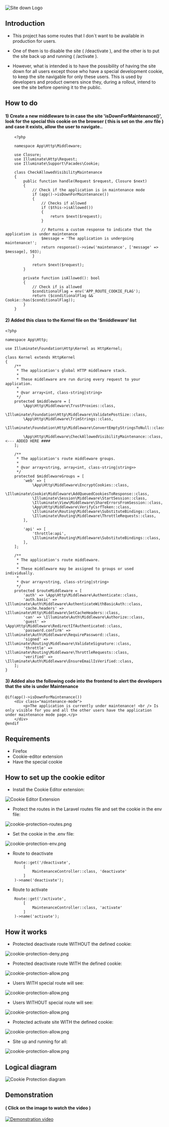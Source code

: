 ![Site down Logo](https://jgomes.site/images/cs/cookie-editor.jpg)

## Introduction

- This project has some routes that I don´t want to be available in production for users.

- One of them is to disable the site ( /deactivate ), and the other is to put the site back up and running ( /activate ).

- However, what is intended is to have the possibility of having the site down for all users except those who have a special development cookie, to keep the site navigable for only these users. This is used by developers and product owners since they, during a rollout, intend to see the site before opening it to the public.

## How to do

#### 1) Create a new middleware to in case the site 'isDownForMaintenance()', look for the special this cookie on the browser ( this is set on the .env file ) and case it exists, allow the user to navigate..

```
    <?php
    
    namespace App\Http\Middleware;
    
    use Closure;
    use Illuminate\Http\Request;
    use Illuminate\Support\Facades\Cookie;
    
    class CheckAllowedVisibilityMaintenance
    {
        public function handle(Request $request, Closure $next)
        {
            // Check if the application is in maintenance mode
            if (app()->isDownForMaintenance())
            {
                // Checks if allowed
                if ($this->isAllowed())
                {
                    return $next($request);
                }
    
                // Returns a custom response to indicate that the application is under maintenance
                $message = 'The application is undergoing maintenance!';
                return response()->view('maintenance', ['message' => $message], 503);
            }
    
            return $next($request);
        }
    
        private function isAllowed(): bool
        {
            // Check if is allowed
            $conditionalFlag = env('APP_ROUTE_COOKIE_FLAG');
            return ($conditionalFlag && Cookie::has($conditionalFlag));
        }
    }
``` 

#### 2) Added this class to the Kernel file on the '$middleware' list

```
<?php

namespace App\Http;

use Illuminate\Foundation\Http\Kernel as HttpKernel;

class Kernel extends HttpKernel
{
    /**
     * The application's global HTTP middleware stack.
     *
     * These middleware are run during every request to your application.
     *
     * @var array<int, class-string|string>
     */
    protected $middleware = [
        \App\Http\Middleware\TrustProxies::class,
        \Illuminate\Foundation\Http\Middleware\ValidatePostSize::class,
        \App\Http\Middleware\TrimStrings::class,
        \Illuminate\Foundation\Http\Middleware\ConvertEmptyStringsToNull::class,
       
        \App\Http\Middleware\CheckAllowedVisibilityMaintenance::class,  <--- ADDED HERE ####
    ];

    /**
     * The application's route middleware groups.
     *
     * @var array<string, array<int, class-string|string>>
     */
    protected $middlewareGroups = [
        'web' => [
            \App\Http\Middleware\EncryptCookies::class,
            \Illuminate\Cookie\Middleware\AddQueuedCookiesToResponse::class,
            \Illuminate\Session\Middleware\StartSession::class,
            \Illuminate\View\Middleware\ShareErrorsFromSession::class,
            \App\Http\Middleware\VerifyCsrfToken::class,
            \Illuminate\Routing\Middleware\SubstituteBindings::class,
            \Illuminate\Routing\Middleware\ThrottleRequests::class,
        ],

        'api' => [
            'throttle:api',
            \Illuminate\Routing\Middleware\SubstituteBindings::class,
        ],
    ];

    /**
     * The application's route middleware.
     *
     * These middleware may be assigned to groups or used individually.
     *
     * @var array<string, class-string|string>
     */
    protected $routeMiddleware = [
        'auth' => \App\Http\Middleware\Authenticate::class,
        'auth.basic' => \Illuminate\Auth\Middleware\AuthenticateWithBasicAuth::class,
        'cache.headers' => \Illuminate\Http\Middleware\SetCacheHeaders::class,
        'can' => \Illuminate\Auth\Middleware\Authorize::class,
        'guest' => \App\Http\Middleware\RedirectIfAuthenticated::class,
        'password.confirm' => \Illuminate\Auth\Middleware\RequirePassword::class,
        'signed' => \Illuminate\Routing\Middleware\ValidateSignature::class,
        'throttle' => \Illuminate\Routing\Middleware\ThrottleRequests::class,
        'verified' => \Illuminate\Auth\Middleware\EnsureEmailIsVerified::class,
    ];
}
```

#### 3) Added also the following code into the frontend to alert the developers that the site is under Maintenance

```
@if(app()->isDownForMaintenance())
    <div class="maintenance-mode">
        <p>The application is currently under maintenance! <br /> Is only visible for you and all the other users have the application under maintenance mode page.</p>
    </div>
@endif
```
## Requirements

- Firefox
- Cookie-editor extension
- Have the special cookie

## How to set up the cookie editor

- Install the Cookie Editor extension:

![Cookie Editor Extension](  https://jgomes.site/images/cs/cookie-protection-extension.png)

- Protect the routes in the Laravel routes file and set the cookie in the env file:

![cookie-protection-routes.png](  https://jgomes.site/images/cs/cookie-protection-routes.png)

- Set the cookie in the .env file:

![cookie-protection-env.png](  https://jgomes.site/images/cs/cookie-protection-env.png)

- Route to deactivate

```
    Route::get('/deactivate',
        [
            MaintenanceController::class, 'deactivate'
        ]
    )->name('deactivate');

```

- Route to activate

```
    Route::get('/activate',
        [
            MaintenanceController::class, 'activate'
        ]
    )->name('activate');

```
## How it works

- Protected deactivate route WITHOUT the defined cookie:

![cookie-protection-deny.png](  https://jgomes.site/images/cs/route-access-no-cookie.png)

- Protected deactivate route WITH the defined cookie:

![cookie-protection-allow.png](  https://jgomes.site/images/cs/route-access-with-cookie.png)

- Users WITH special route will see:

![cookie-protection-allow.png](  https://jgomes.site/images/cs/users-with-cookie.png)

- Users WITHOUT special route will see:

![cookie-protection-allow.png](  https://jgomes.site/images/cs/users-without-cookie.png)

- Protected activate site WITH the defined cookie:

![cookie-protection-allow.png](  https://jgomes.site/images/cs/route-access-with-cookie.png)

- Site up and running for all:

![cookie-protection-allow.png](  https://jgomes.site/images/cs/all-users-back-to-normal.png)

## Logical diagram

![Cookie Protection diagram](  https://jgomes.site/images/diagrams/cookie.drawio.png)

## Demonstration
#### ( Click on the image to watch the video )
[![Demonstration video](  https://jgomes.site/images/cs/git-branch-protection-video-thumbnail.jpg)](http://www.youtube.com/watch?v=2uEk8lHgCHk)
